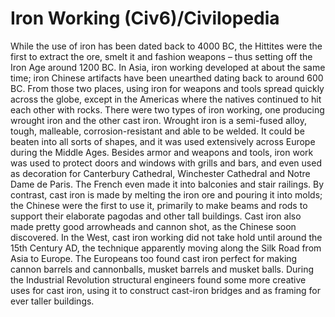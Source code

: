 # Iron Working (Civ6)/Civilopedia

While the use of iron has been dated back to 4000 BC, the Hittites were the first to extract the ore, smelt it and fashion weapons – thus setting off the Iron Age around 1200 BC. In Asia, iron working developed at about the same time; iron Chinese artifacts have been unearthed dating back to around 600 BC. From those two places, using iron for weapons and tools spread quickly across the globe, except in the Americas where the natives continued to hit each other with rocks.
There were two types of iron working, one producing wrought iron and the other cast iron. Wrought iron is a semi-fused alloy, tough, malleable, corrosion-resistant and able to be welded. It could be beaten into all sorts of shapes, and it was used extensively across Europe during the Middle Ages. Besides armor and weapons and tools, iron work was used to protect doors and windows with grills and bars, and even used as decoration for Canterbury Cathedral, Winchester Cathedral and Notre Dame de Paris. The French even made it into balconies and stair railings.
By contrast, cast iron is made by melting the iron ore and pouring it into molds; the Chinese were the first to use it, primarily to make beams and rods to support their elaborate pagodas and other tall buildings. Cast iron also made pretty good arrowheads and cannon shot, as the Chinese soon discovered.
In the West, cast iron working did not take hold until around the 15th Century AD, the technique apparently moving along the Silk Road from Asia to Europe. The Europeans too found cast iron perfect for making cannon barrels and cannonballs, musket barrels and musket balls. During the Industrial Revolution structural engineers found some more creative uses for cast iron, using it to construct cast-iron bridges and as framing for ever taller buildings.